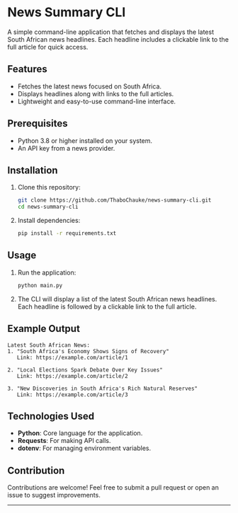 # News Summary CLI

A simple command-line application that fetches and displays the latest South African news headlines. Each headline includes a clickable link to the full article for quick access.

## Features

- Fetches the latest news focused on South Africa.  
- Displays headlines along with links to the full articles.  
- Lightweight and easy-to-use command-line interface.  

## Prerequisites

- Python 3.8 or higher installed on your system.  
- An API key from a news provider.  

## Installation

1. Clone this repository:  
   ```bash
   git clone https://github.com/ThaboChauke/news-summary-cli.git
   cd news-summary-cli
   ```
2. Install dependencies:  
   ```bash
   pip install -r requirements.txt
   ```

## Usage

1. Run the application:  
   ```bash
   python main.py
   ```
2. The CLI will display a list of the latest South African news headlines. Each headline is followed by a clickable link to the full article.  

## Example Output

```
Latest South African News:
1. "South Africa's Economy Shows Signs of Recovery"  
   Link: https://example.com/article/1  

2. "Local Elections Spark Debate Over Key Issues"  
   Link: https://example.com/article/2  

3. "New Discoveries in South Africa's Rich Natural Reserves"  
   Link: https://example.com/article/3  
```

## Technologies Used

- **Python**: Core language for the application.  
- **Requests**: For making API calls.  
- **dotenv**: For managing environment variables.  

## Contribution

Contributions are welcome! Feel free to submit a pull request or open an issue to suggest improvements.

---
